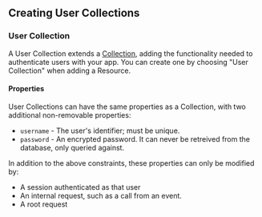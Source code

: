 <!--{
  title: 'Creating User Collections',
  tags: ['guide', 'collection', 'users']
}-->

## Creating User Collections

### User Collection

A User Collection extends a [Collection](/../docs/collections/accessing-collections.mdcreating-collections.md), adding the functionality needed to authenticate users with your app. You can create one by choosing "User Collection" when adding a Resource.

#### Properties

User Collections can have the same properties as a Collection, with two additional non-removable properties:

- `username` - The user's identifier; must be unique.
- `password` - An encrypted password. It can never be retreived from the database, only queried against.

In addition to the above constraints, these properties can only be modified by:

- A session authenticated as that user
- An internal request, such as a call from an event.
- A root request